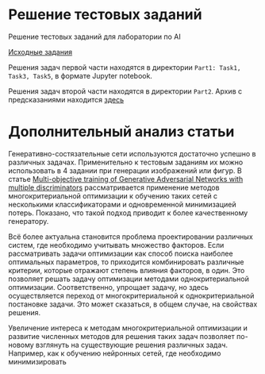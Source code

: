 # Решение тестовых заданий

Решение тестовых заданий для лаборатории по AI

[Исходные задания](https://github.com/KernelA/cps-researcher-test)

Решения задач первой части находятся в директории `Part1: Task1, Task3, Task5`, в формате Jupyter notebook.

Решения задач второй части находятся в директории `Part2`.
Архив с предсказаниями находится [здесь](./Part2/raw-data/private.jsonlines.gz)

# Дополнительный анализ статьи

Генеративно-состязательные сети используются достаточно успешно в различных задачах. Применительно к тестовым заданиям их можно использовать в 4 задании при генерации изображений или фигур. В статье [Multi-objective training of Generative Adversarial Networks with multiple
discriminators](https://arxiv.org/pdf/1901.08680.pdf) рассматривается применение методов многокритериальной оптимизации к обучению таких сетей с несколькими классификаторами и одновременной минимизацией потерь. Показано, что такой подход приводит к более качественному генератору.

Всё более актуальна становится проблема проектировании различных систем, где необходимо учитывать множество факторов. Если рассматривать задачи оптимизации как способ поиска наиболее оптимальных параметров, то приходится комбинировать различные критерии, которые отражают степень влияния факторов, в один. Это позволяет решать задачу оптимизации методами однокритериальной оптимизации. Соответственно, упрощает задачу, но здесь осуществляется переход от многокритериальной к однокритериальной постановке задачи. Это может сказаться, в общем случае, на свойствах решения. 

Увеличение интереса к методам многокритериальной оптимизации и развитие численных методов для решения таких задач позволяет по-новому взглянуть на существующие решения различных задач. Например, как к обучению нейронных сетей, где необходимо минимизировать


